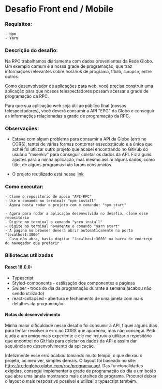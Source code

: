 # Desafio Front end / Mobile

### Requisitos:

    - Npm
    - Yarn
  
### Descrição do desafio:
Na RPC trabalhamos diariamente com dados provenientes da Rede Globo. Um exemplo comum é a nossa grade de programação, que traz informações relevantes sobre horários de programa, título, sinopse, entre outros.

Como desenvolvedor de aplicações para web, você precisa construir uma aplicação para que nossos telespectadores possam acessar a grade de programação da RPC. 

Para que sua aplicação web seja útil ao público final (nossos telespectadores), você deverá consumir a API "EPG" da Globo e conseguir as informações relacionadas a grade de programação da RPC.

### Observações:

* Estava com algum problema para consumir a API da Globo (erro no CORS), tentei de várias formas contornar esseobstáculo e a única que achei foi utilizar outro projeto que acabei encontrando no GitHub do usuário "msenkiv" para conseguir coletar os dados da API. Fiz alguns ajustes para a minha aplicação, mas mesmo assim alguns dados, como title, de alguns programas não foram consumidos.

* O projeto reutilizado está nesse <a href="https://github.com/RodolphoToppan/API-RPC">link</a>

### Como executar:

    - Clone o repositório de apoio "API-RPC"
    - Use o comando no terminal: "npm install"
    - Agora basta rodar o projeto com o comando: "npm start"
    
    - Agora para rodar a aplicação desenvolvida no desafio, clone esse repositório
    - Digite no terminal o comando "yarn install"
    - Digite no terminal novamente o comando "yarn start"
    - A página no browser deverá abrir automaticamente na porta "localhost:3000"
    - Caso não abra, basta digitar "localhost:3000" na barra de endereço do navegador que preferir


### Biliotecas utilizadas
#### React 18.0.0:
 -   Typescript
 -   Styled-components - estilização dos componentes e páginas
 -   Swiper - troca do dia da programação durante a semana (acabou não sendo utilizado)
 -   react-collapsed - abertura e fechamento de uma janela com mais detalhes da programação

#### Notas do desenvolvimento

Minha maior dificuldade nesse desafio foi consumir a API, fiquei alguns dias para tentar resolver o erro no CORS que apareceu, mas não consegui. Pedi ajuda a um amigo mais experiente e ele me instruiu a utilizar o repositório que encontrei no GitHub para coletar os dados da API e assim dar sequência no desenvolvimento da aplicação. 

Infelizmente esse erro acabou tomando muito tempo, o que deixou o projeto, ao meu ver, simples demais. O layout foi baseado no site: https://redeglobo.globo.com/rpc/programacao/. Das funcionalidades exigidas, consegui implementar a grade de programação do dia e um botão que abre uma janela mostrando mais detalhes do programa. Procurei deixar o layout o mais responsivo possível e utilizei o typescript também.
